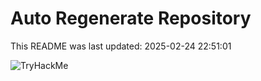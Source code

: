 # Auto Regenerate Repository

This README was last updated: 2025-02-24 22:51:01

 ![TryHackMe](https://tryhackme.com/badge/533634)